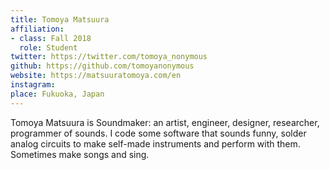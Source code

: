 ```yaml
---
title: Tomoya Matsuura
affiliation:
- class: Fall 2018
  role: Student
twitter: https://twitter.com/tomoya_nonymous
github: https://github.com/tomoyanonymous
website: https://matsuuratomoya.com/en
instagram:
place: Fukuoka, Japan
---
```

Tomoya Matsuura is Soundmaker: an artist, engineer, designer, researcher, programmer of sounds. I code some software that sounds funny, solder analog circuits to make self-made instruments and perform with them. Sometimes make songs and sing.
